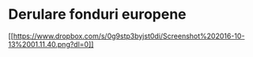 # Derulare fonduri europene

[[https://www.dropbox.com/s/0g9stp3byjst0di/Screenshot%202016-10-13%2001.11.40.png?dl=0]]

